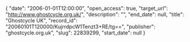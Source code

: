 {
  "date": "2006-01-01T12:00:00", 
  "open_access": true, 
  "target_url": "http://www.ghostcycle.org.uk/", 
  "description": "", 
  "end_date": null, 
  "title": "Ghostcycle UK", 
  "record_id": "20060101T120000/KujrrdpcW1Tenzt3+RE/tg==", 
  "publisher": "ghostcycle.org.uk", 
  "slug": 22839299, 
  "start_date": null
}


